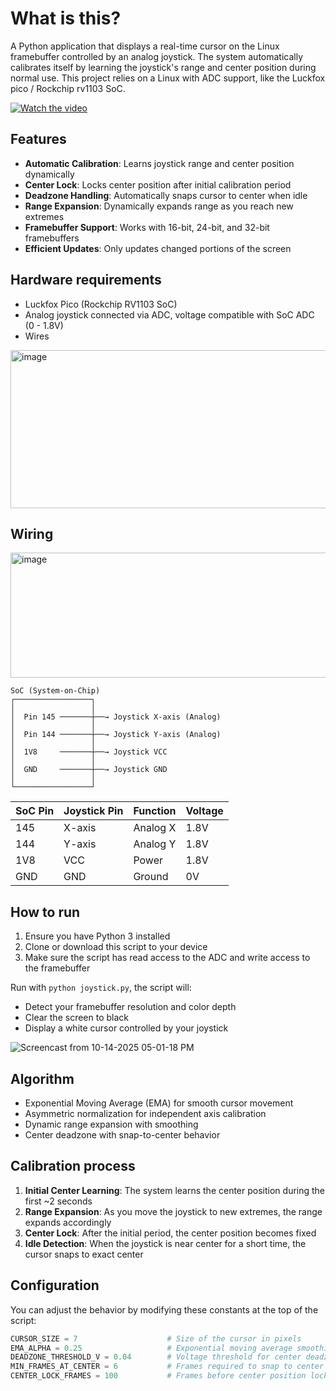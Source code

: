 # What is this?
A Python application that displays a real-time cursor on the Linux framebuffer controlled by an analog joystick. The system automatically calibrates itself by learning the joystick's range and center position during normal use. This project relies on a Linux with ADC support, like the Luckfox pico / Rockchip rv1103 SoC.

[![Watch the video](https://img.youtube.com/vi/RwOpla9Zhpo/0.jpg)](https://www.youtube.com/watch?v=RwOpla9Zhpo)

## Features
- **Automatic Calibration**: Learns joystick range and center position dynamically
- **Center Lock**: Locks center position after initial calibration period
- **Deadzone Handling**: Automatically snaps cursor to center when idle
- **Range Expansion**: Dynamically expands range as you reach new extremes
- **Framebuffer Support**: Works with 16-bit, 24-bit, and 32-bit framebuffers
- **Efficient Updates**: Only updates changed portions of the screen

## Hardware requirements
- Luckfox Pico (Rockchip RV1103 SoC)
- Analog joystick connected via ADC, voltage compatible with SoC ADC (0 - 1.8V)
- Wires
 
<img width="594" height="253" alt="image" src="https://github.com/user-attachments/assets/18ec56b0-5701-4602-9fbf-52611bac1108" />

## Wiring
<img width="622" height="200" alt="image" src="https://github.com/user-attachments/assets/330e7487-6348-41a9-926a-e430c85c007f" />  

```
SoC (System-on-Chip)
┌─────────────────┐
│                 │
│  Pin 145 ───────┼──→ Joystick X-axis (Analog)
│                 │
│  Pin 144 ───────┼──→ Joystick Y-axis (Analog)
│                 │
│  1V8     ───────┼──→ Joystick VCC
│                 │
│  GND     ───────┼──→ Joystick GND
│                 │
└─────────────────┘
```

| SoC Pin | Joystick Pin | Function | Voltage |
|---------|--------------|----------|---------|
| 145     | X-axis       | Analog X | 1.8V    |
| 144     | Y-axis       | Analog Y | 1.8V    |
| 1V8     | VCC          | Power    | 1.8V    |
| GND     | GND          | Ground   | 0V      |

## How to run
1. Ensure you have Python 3 installed
2. Clone or download this script to your device
3. Make sure the script has read access to the ADC and write access to the framebuffer

Run with `python joystick.py`, the script will:  
- Detect your framebuffer resolution and color depth
- Clear the screen to black
- Display a white cursor controlled by your joystick

![Screencast from 10-14-2025 05-01-18 PM](https://github.com/user-attachments/assets/de4c3a17-8acd-4557-bf8f-ea6bf78fc2ce)

## Algorithm
- Exponential Moving Average (EMA) for smooth cursor movement
- Asymmetric normalization for independent axis calibration
- Dynamic range expansion with smoothing
- Center deadzone with snap-to-center behavior

## Calibration process
1. **Initial Center Learning**: The system learns the center position during the first ~2 seconds
2. **Range Expansion**: As you move the joystick to new extremes, the range expands accordingly
3. **Center Lock**: After the initial period, the center position becomes fixed
4. **Idle Detection**: When the joystick is near center for a short time, the cursor snaps to exact center

## Configuration
You can adjust the behavior by modifying these constants at the top of the script:  
```python
CURSOR_SIZE = 7                    # Size of the cursor in pixels
EMA_ALPHA = 0.25                   # Exponential moving average smoothing factor
DEADZONE_THRESHOLD_V = 0.04        # Voltage threshold for center deadzone
MIN_FRAMES_AT_CENTER = 6           # Frames required to snap to center
CENTER_LOCK_FRAMES = 100           # Frames before center position locks
```
